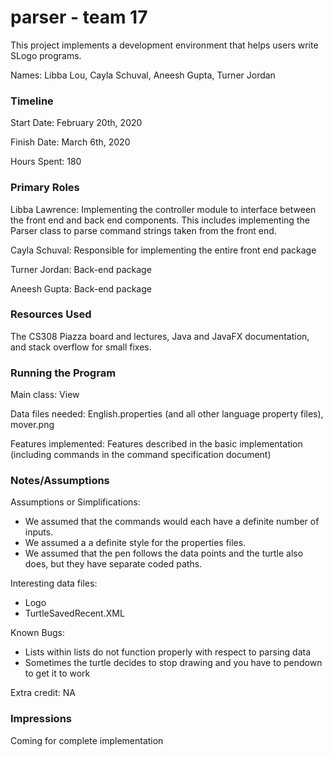 parser - team 17
====
This project implements a development environment that helps users write SLogo programs.

Names: Libba Lou, Cayla Schuval, Aneesh Gupta, Turner Jordan

### Timeline
Start Date: February 20th, 2020

Finish Date: March 6th, 2020

Hours Spent: 180

### Primary Roles
Libba Lawrence: Implementing the controller module to interface between the front end and back end components. This includes implementing the Parser class to parse command strings taken from the front end.

Cayla Schuval: Responsible for implementing the entire front end package

Turner Jordan: Back-end package

Aneesh Gupta: Back-end package

### Resources Used
The CS308 Piazza board and lectures, Java and JavaFX documentation, and stack overflow for small fixes. 

### Running the Program
Main class: View

Data files needed: English.properties (and all other language property files), mover.png

Features implemented: Features described in the basic implementation (including commands in the command specification document)

### Notes/Assumptions
Assumptions or Simplifications:  

* We assumed that the commands would each have a definite number of inputs.
* We assumed a a definite style for the properties files.
* We assumed that the pen follows the data points and the turtle also does, but they have separate coded paths. 

Interesting data files: 

* Logo 
* TurtleSavedRecent.XML


Known Bugs: 

* Lists within lists do not function properly with respect to parsing data
* Sometimes the turtle decides to stop drawing and you have to pendown to get it to work

Extra credit: NA

### Impressions
Coming for complete implementation
